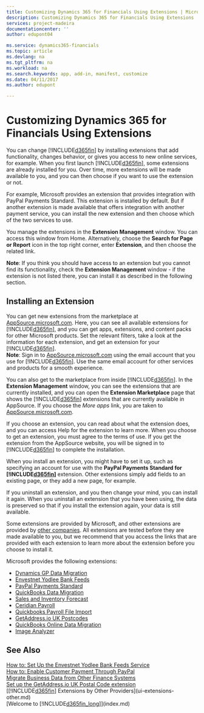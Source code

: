 ```yaml
---
title: Customizing Dynamics 365 for Financials Using Extensions | Microsoft Docs
description: Customizing Dynamics 365 for Financials Using Extensions
services: project-madeira
documentationcenter: ''
author: edupont04

ms.service: dynamics365-financials
ms.topic: article
ms.devlang: na
ms.tgt_pltfrm: na
ms.workload: na
ms.search.keywords: app, add-in, manifest, customize
ms.date: 04/11/2017
ms.author: edupont

---
```

# Customizing Dynamics 365 for Financials Using Extensions
You can change [!INCLUDE[d365fin](includes/d365fin_md.md)] by installing extensions that add functionality, changes behavior, or gives you access to new online services, for example.
When you first launch [!INCLUDE[d365fin](includes/d365fin_md.md)], some extensions are already installed for you. Over time, more extensions will be made available to you, and you can then choose if you want to use the extension or not.

For example, Microsoft provides an extension that provides integration with PayPal Payments Standard. This extension is installed by default.
But if another extension is made available that offers integration with another payment service, you can install the new extension and then choose which of the two services to use.  

You manage the extensions in the **Extension Management** window. You can access this window from Home. Alternatively, choose the **Search for Page or Report** icon in the top right corner, enter **Extension**, and then choose the related link.  

**Note**: If you think you should have access to an extension but you cannot find its functionality, check the **Extension Management** window - if the extension is not listed there, you can install it as described in the following section.  

## Installing an Extension
You can get new extensions from the marketplace at [AppSource.microsoft.com](https://appsource.microsoft.com/). Here, you can see all available extensions for [!INCLUDE[d365fin](includes/d365fin_md.md)], and you can get apps, extensions, and content packs for other Microsoft products. Set the relevant filters, take a look at the information for each extension, and get an extension for your [!INCLUDE[d365fin](includes/d365fin_md.md)].  
**Note**: Sign in to [AppSource.microsoft.com](https://appsource.microsoft.com/) using the email account that you use for [!INCLUDE[d365fin](includes/d365fin_md.md)]. Use the same email account for other services and products for a smooth experience.  

You can also get to the marketplace from inside [!INCLUDE[d365fin](includes/d365fin_md.md)]. In the **Extension Management** window, you can see the extensions that are currently installed, and you can open the **Extension Marketplace** page that shows the [!INCLUDE[d365fin](includes/d365fin_md.md)] extensions that are currently available in AppSource. If you choose the *More apps* link, you are taken to [AppSource.microsoft.com](https://appsource.microsoft.com/).  

If you choose an extension, you can read about what the extension does, and you can access Help for the extension to learn more. When you choose to get an extension, you must agree to the terms of use. If you get the extension from the AppSource website, you will be signed in to [!INCLUDE[d365fin](includes/d365fin_md.md)] to complete the installation.  

When you install an extension, you might have to set it up, such as specifying an account for use with the **PayPal Payments Standard for [!INCLUDE[d365fin](includes/d365fin_md.md)]** extension.
Other extensions simply add fields to an existing page, or they add a new page, for example.   

If you uninstall an extension, and you then change your mind, you can install it again. When you uninstall an extension that you have been using, the data is preserved so that if you install the extension again, your data is still available.  

Some extensions are provided by Microsoft, and other extensions are provided by [other companies](ui-extensions-other.md). All extensions are tested before they are made available to you, but we recommend that you access the links that are provided with each extension to learn more about the extension before you choose to install it.  

Microsoft provides the following extensions:  

* [Dynamics GP Data Migration](ui-extensions-dynamicsgp-data-migration.md)  
* [Envestnet Yodlee Bank Feeds](ui-extensions-yodlee-bank-feeds.md)  
* [PayPal Payments Standard](ui-extensions-paypal-payments-standard.md)  
* [QuickBooks Data Migration](ui-extensions-quickbooks-data-migration.md)  
* [Sales and Inventory Forecast](ui-extensions-sales-forecast.md)  
* [Ceridian Payroll](ui-extensions-ceridian-payroll.md)  
* [Quickbooks Payroll File Import](ui-extensions-quickbooks-payroll.md)  
* [GetAddress.io UK Postcodes](ui-extensions-getaddressio.md)
* [QuickBooks Online Data Migration](ui-extensions-quickbooks-online-data-migration.md)
* [Image Analyzer](ui-extensions-image-analyzer.md)

## See Also
[How to: Set Up the Envestnet Yodlee Bank Feeds Service](bank-how-setup-bank-statement-service.md)  
[How to: Enable Customer Payment Through PayPal](sales-how-enable-payment-service-extensions.md)  
[Migrate Business Data from Other Finance Systems](upload-data.md)  
[Set up the GetAddress.io UK Postal Code extension](uk-setup-postal-code-service.md)  
[[!INCLUDE[d365fin](includes/d365fin_md.md)] Extensions by Other Providers](ui-extensions-other.md)  
[Welcome to [!INCLUDE[d365fin_long](includes/d365fin_long_md.md)]](index.md)  
